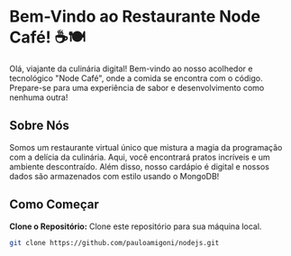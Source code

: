 # Bem-Vindo ao Restaurante Node Café! ☕🍽️

Olá, viajante da culinária digital! Bem-vindo ao nosso acolhedor e tecnológico "Node Café", onde a comida se encontra com o código. Prepare-se para uma experiência de sabor e desenvolvimento como nenhuma outra!


## Sobre Nós

Somos um restaurante virtual único que mistura a magia da programação com a delícia da culinária. Aqui, você encontrará pratos incríveis e um ambiente descontraído. Além disso, nosso cardápio é digital e nossos dados são armazenados com estilo usando o MongoDB!

## Como Começar

**Clone o Repositório:** Clone este repositório para sua máquina local.

```bash
git clone https://github.com/pauloamigoni/nodejs.git
